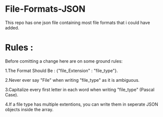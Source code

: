 # File-Formats-JSON
This repo has one json file containing most file formats that i could have added.

# Rules :
Before comitting a change here are on some ground rules:

1.The Format Should Be : {"file_Extension" : "file_type"}.

2.Never ever say "File" when writing "file_type" as it is ambiguous. 

3.Capitalize every first letter in each word when writing "file_type" (Pascal Case).

4.If a file type has multiple extentions, you can write them in seperate JSON objects inside the array.
